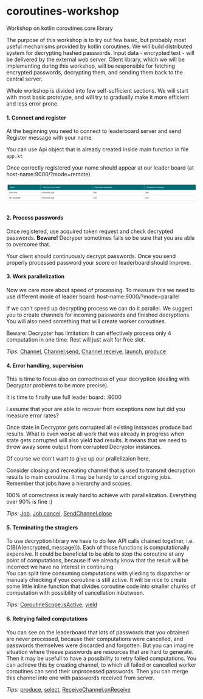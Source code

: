 coroutines-workshop
=============

Workshop on kotlin coroutines core library

The purpose of this workshop is to try out few basic, but probably most useful mechanisms provided by kotlin coroutines.
We will build distributed system for decrypting hashed passwords. Input data - encrypted text - will be delivered by the external web server. Client library, which we will be implementing during this workshop, will be responsible for fetching encrypted passwords, decrypting them, and sending them back to the central server.


Whole workshop is divided into few self-sufficient sections. We will start with most basic prototype, and will try to gradually make it more efficient and less error prone.

#### 1. Connect and register

At the beginning you need to connect to leaderboard server and send Register message with your name.

You can use Api object that is already created inside main function in file `app.kt`

Once correctly registered your name should appear at our leader board (at host-name:9000/?mode=remote)

![](leaderboard.png)

#### 2. Process passwords

Once registered, use acquired token request and check decrypted passwords. **Beware!** Decryper sometimes fails so be sure that you are able to overcome that.

Your client should continuously decrypt passwords. Once you send properly processed password your score on leaderboard should improve.

#### 3. Work parallelization

Now we care more about speed of processing. To measure this we need to use different mode of leader board: host-name:9000/?mode=parallel

If we can't speed up decrypting process we can do it parallel. We suggest you to create channels for incoming passwords and finished decryptions. You will also need something that will create worker coroutines. 

Beware: Decrypter has limitation: It can effectively process only 4 computation in one time. Rest will just wait for free slot.

*Tips:* [Channel](https://kotlin.github.io/kotlinx.coroutines/kotlinx-coroutines-core/kotlinx.coroutines.experimental.channels/-channel.html), [Channel.send](https://kotlin.github.io/kotlinx.coroutines/kotlinx-coroutines-core/kotlinx.coroutines.experimental.channels/-send-channel/send.html), [Channel.receive](https://kotlin.github.io/kotlinx.coroutines/kotlinx-coroutines-core/kotlinx.coroutines.experimental.channels/-receive-channel/receive.html), [launch](https://kotlin.github.io/kotlinx.coroutines/kotlinx-coroutines-core/kotlinx.coroutines.experimental/launch.html), [produce](https://kotlin.github.io/kotlinx.coroutines/kotlinx-coroutines-core/kotlinx.coroutines.experimental.channels/produce.html)

#### 4. Error handling, supervision

This is time to focus also on correctness of your decryption (dealing with Decryptor problems to be more precise).

It is time to finally use full leader board: <host-name>:9000

I assume that your are able to recover from exceptions now but did you measure error rates?

Once state in Decryptor gets corrupted all existing instances produce bad results. 
What is even worse all work that was already in progress when state gets corrupted will also yield bad results.
It means that we need to throw away some output from corrupted Decryptor instances. 

Of course we don't want to give up our prallelizaion here.

Consider closing and recreating channel that is used to transmit decryption results to main coroutine. It may be handy to cancel ongoing jobs. Remember that jobs have a hierarchy and scopes.

100% of correctness is realy hard to achieve with parallelization. Everything over 90% is fine :)

*Tips:* [Job](https://kotlin.github.io/kotlinx.coroutines/kotlinx-coroutines-core/kotlinx.coroutines.experimental/-job.html), [Job.cancel](https://kotlin.github.io/kotlinx.coroutines/kotlinx-coroutines-core/kotlinx.coroutines.experimental/kotlin.coroutines.experimental.-coroutine-context/cancel.html), [SendChannel.close](https://kotlin.github.io/kotlinx.coroutines/kotlinx-coroutines-core/kotlinx.coroutines.experimental.channels/-send-channel/close.html)

#### 5. Terminating the straglers

To use decryption library we have to do few API calls chained together, i.e. C(B(A(encrypted_message))). Each of those functions is computationally expensive. It could be beneficial to be able to stop the coroutine at any point of computations, because if we already know that the result will be incorrect we have no interest in continuing.  
You can split time consuming computations with yileding to dispatcher or manualy checking if your coroutine is still active. It will be nice to create some little inline function that divides coroutine code into smaller chunks of computation with possibility of cancellation inbetween.

*Tips:* [CoroutineScope.isActive](https://kotlin.github.io/kotlinx.coroutines/kotlinx-coroutines-core/kotlinx.coroutines.experimental/-coroutine-scope/is-active.html), [yield](https://kotlin.github.io/kotlinx.coroutines/kotlinx-coroutines-core/kotlinx.coroutines.experimental/yield.html)


#### 6. Retrying failed computations
You can see on the leaderboard that lots of passwords that you obtained are never processed, because their computations were cancelled, and passwords themselves were discarded and forgotten. But you can imagine situation where theese passwords are resources that are hard to generate. Then it may be usefull to have a possibility to retry failed computations. You can achieve this by creating channel, to which all failed or cancelled worker coroutines can send their unprocessed passwords. Then you can merge this channel into one with passwords received from server.

*Tips:* [produce](https://kotlin.github.io/kotlinx.coroutines/kotlinx-coroutines-core/kotlinx.coroutines.experimental.channels/produce.html), [select](https://kotlin.github.io/kotlinx.coroutines/kotlinx-coroutines-core/kotlinx.coroutines.experimental.selects/select.html), [ReceiveChannel.onReceive](https://kotlin.github.io/kotlinx.coroutines/kotlinx-coroutines-core/kotlinx.coroutines.experimental.channels/-receive-channel/on-receive.html)
